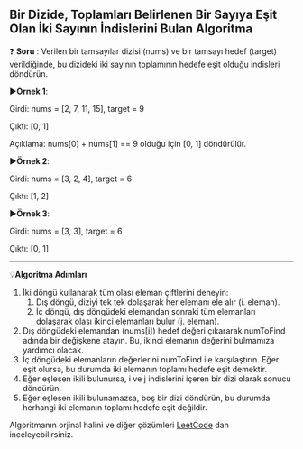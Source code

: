 ## Bir Dizide, Toplamları Belirlenen Bir Sayıya Eşit Olan İki Sayının İndislerini Bulan Algoritma 

:question: **Soru** : Verilen bir tamsayılar dizisi (nums) ve bir tamsayı hedef (target) verildiğinde, bu dizideki iki sayının toplamının hedefe eşit olduğu indisleri döndürün.

:arrow_forward:**Örnek 1**:

Girdi: nums = [2, 7, 11, 15], target = 9

Çıktı: [0, 1]

Açıklama: nums[0] + nums[1] == 9 olduğu için [0, 1] döndürülür.


:arrow_forward:**Örnek 2**:

Girdi: nums = [3, 2, 4], target = 6

Çıktı: [1, 2]


:arrow_forward:**Örnek 3**:

Girdi: nums = [3, 3], target = 6

Çıktı: [0, 1]

---

:bulb:**Algoritma Adımları**

1. İki döngü kullanarak tüm olası eleman çiftlerini deneyin:
   1. Dış döngü, diziyi tek tek dolaşarak her elemanı ele alır (i. eleman).
   2.  İç döngü, dış döngüdeki elemandan sonraki tüm elemanları dolaşarak olası ikinci elemanları bulur (j. eleman). 
2. Dış döngüdeki elemandan (nums[i]) hedef değeri çıkararak numToFind adında bir değişkene atayın. Bu, ikinci elemanın değerini bulmamıza yardımcı olacak.
3. İç döngüdeki elemanların değerlerini numToFind ile karşılaştırın. Eğer eşit olursa, bu durumda iki elemanın toplamı hedefe eşit demektir.
4. Eğer eşleşen ikili bulunursa, i ve j indislerini içeren bir dizi olarak sonucu döndürün.
5. Eğer eşleşen ikili bulunamazsa, boş bir dizi döndürün, bu durumda herhangi iki elemanın toplamı hedefe eşit değildir.



Algoritmanın orjinal halini ve diğer çözümleri [LeetCode](https://leetcode.com/problems/two-sum/description/) dan inceleyebilirsiniz.
